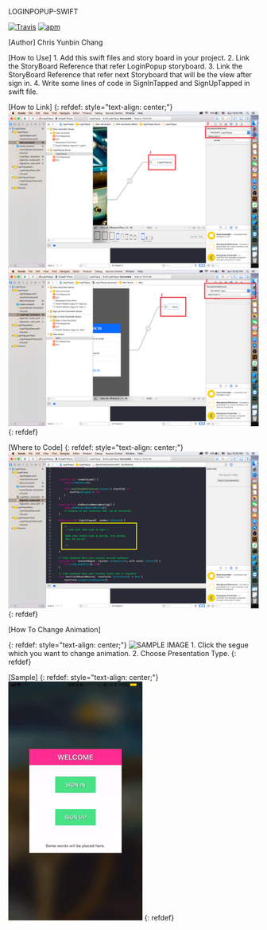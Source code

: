 LOGINPOPUP-SWIFT

[![Travis](https://img.shields.io/travis/USER/REPO/BRANCH.svg)]() [![apm](https://img.shields.io/apm/l/vim-mode.svg)]()


[Author]
    Chris Yunbin Chang

[How to Use]
    1. Add this swift files and story board in your project.
    2. Link the StoryBoard Reference that refer LoginPopup storyboard.
    3. Link the StoryBoard Reference that refer next Storyboard that will be the view after sign in.
    4. Write some lines of code in SignInTapped and SignUpTapped in swift file.

[How to Link]
{: refdef: style="text-align: center;"}
    ![HOW TO LINK](/img/openPopUp.png)
    ![HOW TO LINK](img/goAfterSignIn.png)
{: refdef}

[Where to Code]
{: refdef: style="text-align: center;"}
    ![SAMPLE IMAGE](/img/code.png)
{: refdef}

[How To Change Animation]

{: refdef: style="text-align: center;"}
    ![SAMPLE IMAGE](/img/changeSegueAnimation)
    1. Click the segue which you want to change animation.
    2. Choose Presentation Type.
{: refdef}


[Sample]
{: refdef: style="text-align: center;"}
    ![SAMPLE IMAGE](/img/sample1.gif)
{: refdef}


